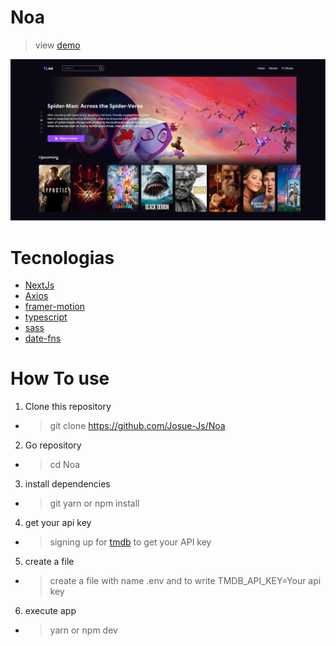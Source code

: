 # Noa

> view [demo](https://noa-seven.vercel.app)

![Preview](/public/screenshot.png)


# Tecnologias

* [NextJs](https://nextjs.org)
* [Axios](https://axios-http.com/ptbr/docs/intro)
* [framer-motion](https://www.framer.com/motion/)
* [typescript](https://www.typescriptlang.org/docs/handbook/intro.html)
* [sass](https://sass-lang.com)
* [date-fns](https://date-fns.org)


# How To use

1. Clone this repository
* > git clone https://github.com/Josue-Js/Noa

2. Go repository
* > cd Noa

3. install dependencies
* >git yarn or npm install 

4. get your api key

* >signing up for [tmdb](https://www.themoviedb.org/signup) to get your API key

5. create a file

* >create a file with name .env and to write TMDB_API_KEY=Your api key

6. execute app
* > yarn or npm dev
